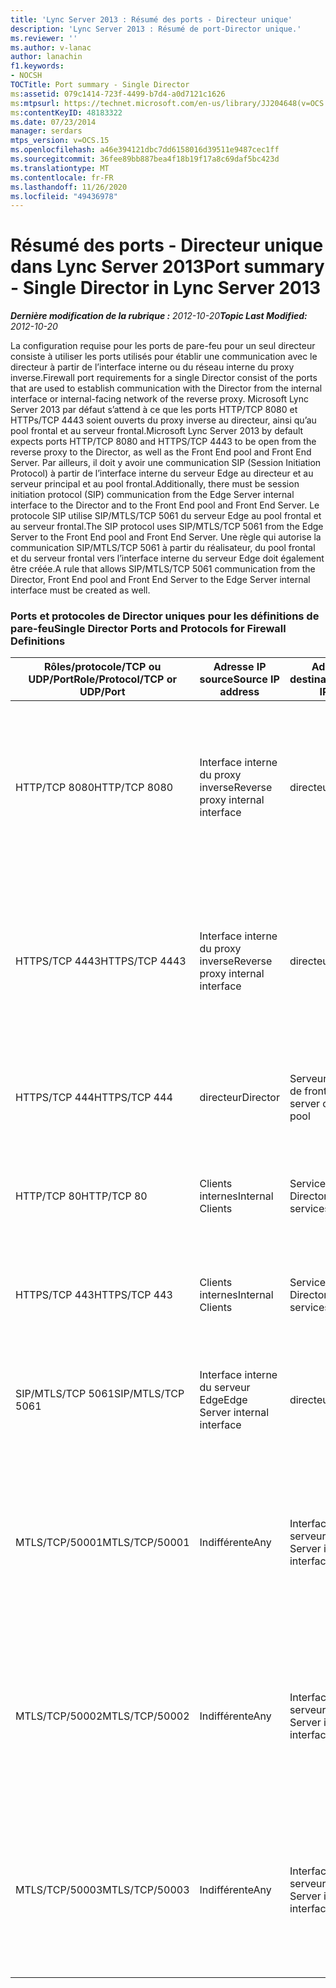 ```yaml
---
title: 'Lync Server 2013 : Résumé des ports - Directeur unique'
description: 'Lync Server 2013 : Résumé de port-Director unique.'
ms.reviewer: ''
ms.author: v-lanac
author: lanachin
f1.keywords:
- NOCSH
TOCTitle: Port summary - Single Director
ms:assetid: 079c1414-723f-4499-b7d4-a0d7121c1626
ms:mtpsurl: https://technet.microsoft.com/en-us/library/JJ204648(v=OCS.15)
ms:contentKeyID: 48183322
ms.date: 07/23/2014
manager: serdars
mtps_version: v=OCS.15
ms.openlocfilehash: a46e394121dbc7dd6158016d39511e9487cec1ff
ms.sourcegitcommit: 36fee89bb887bea4f18b19f17a8c69daf5bc423d
ms.translationtype: MT
ms.contentlocale: fr-FR
ms.lasthandoff: 11/26/2020
ms.locfileid: "49436978"
---
```

# <a name="port-summary---single-director-in-lync-server-2013"></a><span data-ttu-id="03f90-103">Résumé des ports - Directeur unique dans Lync Server 2013</span><span class="sxs-lookup"><span data-stu-id="03f90-103">Port summary - Single Director in Lync Server 2013</span></span>

<div data-xmlns="http://www.w3.org/1999/xhtml">

<div class="topic" data-xmlns="http://www.w3.org/1999/xhtml" data-msxsl="urn:schemas-microsoft-com:xslt" data-cs="https://msdn.microsoft.com/">

<div data-asp="https://msdn2.microsoft.com/asp">



</div>

<div id="mainSection">

<div id="mainBody"><span data-ttu-id="03f90-104">

<span> </span></span><span class="sxs-lookup"><span data-stu-id="03f90-104">

<span> </span></span></span>

<span data-ttu-id="03f90-105">_**Dernière modification de la rubrique :** 2012-10-20_</span><span class="sxs-lookup"><span data-stu-id="03f90-105">_**Topic Last Modified:** 2012-10-20_</span></span>

<span data-ttu-id="03f90-106">La configuration requise pour les ports de pare-feu pour un seul directeur consiste à utiliser les ports utilisés pour établir une communication avec le directeur à partir de l’interface interne ou du réseau interne du proxy inverse.</span><span class="sxs-lookup"><span data-stu-id="03f90-106">Firewall port requirements for a single Director consist of the ports that are used to establish communication with the Director from the internal interface or internal-facing network of the reverse proxy.</span></span> <span data-ttu-id="03f90-107">Microsoft Lync Server 2013 par défaut s’attend à ce que les ports HTTP/TCP 8080 et HTTPs/TCP 4443 soient ouverts du proxy inverse au directeur, ainsi qu’au pool frontal et au serveur frontal.</span><span class="sxs-lookup"><span data-stu-id="03f90-107">Microsoft Lync Server 2013 by default expects ports HTTP/TCP 8080 and HTTPS/TCP 4443 to be open from the reverse proxy to the Director, as well as the Front End pool and Front End Server.</span></span> <span data-ttu-id="03f90-108">Par ailleurs, il doit y avoir une communication SIP (Session Initiation Protocol) à partir de l’interface interne du serveur Edge au directeur et au serveur principal et au pool frontal.</span><span class="sxs-lookup"><span data-stu-id="03f90-108">Additionally, there must be session initiation protocol (SIP) communication from the Edge Server internal interface to the Director and to the Front End pool and Front End Server.</span></span> <span data-ttu-id="03f90-109">Le protocole SIP utilise SIP/MTLS/TCP 5061 du serveur Edge au pool frontal et au serveur frontal.</span><span class="sxs-lookup"><span data-stu-id="03f90-109">The SIP protocol uses SIP/MTLS/TCP 5061 from the Edge Server to the Front End pool and Front End Server.</span></span> <span data-ttu-id="03f90-110">Une règle qui autorise la communication SIP/MTLS/TCP 5061 à partir du réalisateur, du pool frontal et du serveur frontal vers l’interface interne du serveur Edge doit également être créée.</span><span class="sxs-lookup"><span data-stu-id="03f90-110">A rule that allows SIP/MTLS/TCP 5061 communication from the Director, Front End pool and Front End Server to the Edge Server internal interface must be created as well.</span></span>

### <a name="single-director-ports-and-protocols-for-firewall-definitions"></a><span data-ttu-id="03f90-111">Ports et protocoles de Director uniques pour les définitions de pare-feu</span><span class="sxs-lookup"><span data-stu-id="03f90-111">Single Director Ports and Protocols for Firewall Definitions</span></span>

<table>
<colgroup>
<col style="width: 25%" />
<col style="width: 25%" />
<col style="width: 25%" />
<col style="width: 25%" />
</colgroup>
<thead>
<tr class="header">
<th><span data-ttu-id="03f90-112">Rôles/protocole/TCP ou UDP/Port</span><span class="sxs-lookup"><span data-stu-id="03f90-112">Role/Protocol/TCP or UDP/Port</span></span></th>
<th><span data-ttu-id="03f90-113">Adresse IP source</span><span class="sxs-lookup"><span data-stu-id="03f90-113">Source IP address</span></span></th>
<th><span data-ttu-id="03f90-114">Adresse IP de destination</span><span class="sxs-lookup"><span data-stu-id="03f90-114">Destination IP address</span></span></th>
<th><span data-ttu-id="03f90-115">Remarques</span><span class="sxs-lookup"><span data-stu-id="03f90-115">Notes</span></span></th>
</tr>
</thead>
<tbody>
<tr class="odd">
<td><p><span data-ttu-id="03f90-116">HTTP/TCP 8080</span><span class="sxs-lookup"><span data-stu-id="03f90-116">HTTP/TCP 8080</span></span></p></td>
<td><p><span data-ttu-id="03f90-117">Interface interne du proxy inverse</span><span class="sxs-lookup"><span data-stu-id="03f90-117">Reverse proxy internal interface</span></span></p></td>
<td><p><span data-ttu-id="03f90-118">directeur</span><span class="sxs-lookup"><span data-stu-id="03f90-118">Director</span></span></p></td>
<td><p><span data-ttu-id="03f90-119">Initialement reçues par le côté extérieur du proxy inverse, la communication est envoyée au directeur et aux services Web du serveur principal.</span><span class="sxs-lookup"><span data-stu-id="03f90-119">Initially received by the external side of the reverse proxy, the communication is sent on to the Director and Front End Server web services</span></span></p></td>
</tr>
<tr class="even">
<td><p><span data-ttu-id="03f90-120">HTTPS/TCP 4443</span><span class="sxs-lookup"><span data-stu-id="03f90-120">HTTPS/TCP 4443</span></span></p></td>
<td><p><span data-ttu-id="03f90-121">Interface interne du proxy inverse</span><span class="sxs-lookup"><span data-stu-id="03f90-121">Reverse proxy internal interface</span></span></p></td>
<td><p><span data-ttu-id="03f90-122">directeur</span><span class="sxs-lookup"><span data-stu-id="03f90-122">Director</span></span></p></td>
<td><p><span data-ttu-id="03f90-123">Initialement reçues par le côté extérieur du proxy inverse, la communication est envoyée au directeur et aux services Web du serveur principal.</span><span class="sxs-lookup"><span data-stu-id="03f90-123">Initially received by the external side of the reverse proxy, the communication is sent on to the Director and Front End Server web services</span></span></p></td>
</tr>
<tr class="odd">
<td><p><span data-ttu-id="03f90-124">HTTPS/TCP 444</span><span class="sxs-lookup"><span data-stu-id="03f90-124">HTTPS/TCP 444</span></span></p></td>
<td><p><span data-ttu-id="03f90-125">directeur</span><span class="sxs-lookup"><span data-stu-id="03f90-125">Director</span></span></p></td>
<td><p><span data-ttu-id="03f90-126">Serveur frontal ou liste de front-end</span><span class="sxs-lookup"><span data-stu-id="03f90-126">Front End server or Front End pool</span></span></p></td>
<td><p><span data-ttu-id="03f90-127">Communication entre serveur entre le directeur et le serveur frontal</span><span class="sxs-lookup"><span data-stu-id="03f90-127">Inter-server communication between the Director and the Front End Server</span></span></p></td>
</tr>
<tr class="even">
<td><p><span data-ttu-id="03f90-128">HTTP/TCP 80</span><span class="sxs-lookup"><span data-stu-id="03f90-128">HTTP/TCP 80</span></span></p></td>
<td><p><span data-ttu-id="03f90-129">Clients internes</span><span class="sxs-lookup"><span data-stu-id="03f90-129">Internal Clients</span></span></p></td>
<td><p><span data-ttu-id="03f90-130">Services Web de Director</span><span class="sxs-lookup"><span data-stu-id="03f90-130">Director web services</span></span></p></td>
<td><p><span data-ttu-id="03f90-131">Le directeur fournit des services Web aux clients internes et externes.</span><span class="sxs-lookup"><span data-stu-id="03f90-131">The Director provides web services to internal and external clients.</span></span></p></td>
</tr>
<tr class="odd">
<td><p><span data-ttu-id="03f90-132">HTTPS/TCP 443</span><span class="sxs-lookup"><span data-stu-id="03f90-132">HTTPS/TCP 443</span></span></p></td>
<td><p><span data-ttu-id="03f90-133">Clients internes</span><span class="sxs-lookup"><span data-stu-id="03f90-133">Internal Clients</span></span></p></td>
<td><p><span data-ttu-id="03f90-134">Services Web de Director</span><span class="sxs-lookup"><span data-stu-id="03f90-134">Director web services</span></span></p></td>
<td><p><span data-ttu-id="03f90-135">Le directeur fournit des services Web aux clients internes et externes.</span><span class="sxs-lookup"><span data-stu-id="03f90-135">The Director provides web services to internal and external clients.</span></span></p></td>
</tr>
<tr class="even">
<td><p><span data-ttu-id="03f90-136">SIP/MTLS/TCP 5061</span><span class="sxs-lookup"><span data-stu-id="03f90-136">SIP/MTLS/TCP 5061</span></span></p></td>
<td><p><span data-ttu-id="03f90-137">Interface interne du serveur Edge</span><span class="sxs-lookup"><span data-stu-id="03f90-137">Edge Server internal interface</span></span></p></td>
<td><p><span data-ttu-id="03f90-138">directeur</span><span class="sxs-lookup"><span data-stu-id="03f90-138">Director</span></span></p></td>
<td><p><span data-ttu-id="03f90-139">Communication SIP du serveur Edge au directeur et au serveur frontal.</span><span class="sxs-lookup"><span data-stu-id="03f90-139">SIP communication from the Edge Server to the Director, and the Front End Server.</span></span></p></td>
</tr>
<tr class="odd">
<td><p><span data-ttu-id="03f90-140">MTLS/TCP/50001</span><span class="sxs-lookup"><span data-stu-id="03f90-140">MTLS/TCP/50001</span></span></p></td>
<td><p><span data-ttu-id="03f90-141">Indifférente</span><span class="sxs-lookup"><span data-stu-id="03f90-141">Any</span></span></p></td>
<td><p><span data-ttu-id="03f90-142">Interface interne du serveur Edge</span><span class="sxs-lookup"><span data-stu-id="03f90-142">Edge Server internal interface</span></span></p></td>
<td><p><span data-ttu-id="03f90-143">Commandes du contrôleur du service de journalisation centralisées (ClsController.exe) ou de l’agent (ClasAgent.exe) et collection de journaux</span><span class="sxs-lookup"><span data-stu-id="03f90-143">Centralized Logging Service controller (ClsController.exe) or agent (ClasAgent.exe)commands and log collection</span></span></p></td>
</tr>
<tr class="even">
<td><p><span data-ttu-id="03f90-144">MTLS/TCP/50002</span><span class="sxs-lookup"><span data-stu-id="03f90-144">MTLS/TCP/50002</span></span></p></td>
<td><p><span data-ttu-id="03f90-145">Indifférente</span><span class="sxs-lookup"><span data-stu-id="03f90-145">Any</span></span></p></td>
<td><p><span data-ttu-id="03f90-146">Interface interne du serveur Edge</span><span class="sxs-lookup"><span data-stu-id="03f90-146">Edge Server internal interface</span></span></p></td>
<td><p><span data-ttu-id="03f90-147">Commandes du contrôleur du service de journalisation centralisées (ClsController.exe) ou de l’agent (ClasAgent.exe) et collection de journaux</span><span class="sxs-lookup"><span data-stu-id="03f90-147">Centralized Logging Service controller (ClsController.exe) or agent (ClasAgent.exe)commands and log collection</span></span></p></td>
</tr>
<tr class="odd">
<td><p><span data-ttu-id="03f90-148">MTLS/TCP/50003</span><span class="sxs-lookup"><span data-stu-id="03f90-148">MTLS/TCP/50003</span></span></p></td>
<td><p><span data-ttu-id="03f90-149">Indifférente</span><span class="sxs-lookup"><span data-stu-id="03f90-149">Any</span></span></p></td>
<td><p><span data-ttu-id="03f90-150">Interface interne du serveur Edge</span><span class="sxs-lookup"><span data-stu-id="03f90-150">Edge Server internal interface</span></span></p></td>
<td><p><span data-ttu-id="03f90-151">Commandes du contrôleur du service de journalisation centralisées (ClsController.exe) ou de l’agent (ClasAgent.exe) et collection de journaux</span><span class="sxs-lookup"><span data-stu-id="03f90-151">Centralized Logging Service controller (ClsController.exe) or agent (ClasAgent.exe)commands and log collection</span></span></p></td>
</tr>
</tbody>
</table><span data-ttu-id="03f90-152">


</div>

<span> </span>

</div>

</div>

</span><span class="sxs-lookup"><span data-stu-id="03f90-152">


</div>

<span> </span>

</div>

</div>

</span></span></div>

